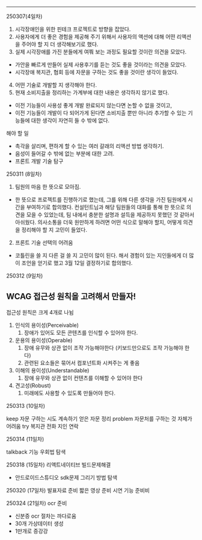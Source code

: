 ---
250307(4일차)

1. 시각장애인을 위한 핀테크 프로젝트로 방향을 잡았다.
2. 사용자에게 더 좋은 경험을 제공해 주기 위해서 사용자의 액션에 대해 어떤 리액션을 주어야 할 지 더 생각해보기로 했다.
3. 실제 시각장애를 가진 분들에게 여쭤 보는 과정도 필요할 것이란 의견을 모았다.
- 가안을 빠르게 만들어 실제 사용후기를 듣는 것도 좋을 것이라는 의견을 모았다.
- 시각장애 복지관, 협회 등에 자문을 구하는 것도 좋을 것이란 생각이 들었다.
4. 어떤 기술로 개발할 지 생각해야 한다.
5. 현재 소비지출을 정리하는 가계부에 대한 내용은 생각하지 않기로 했다.
- 이전 기능들이 사용성 좋게 개발 완료되지 않는다면 논할 수 없을 것이고, 
- 이전 기능들이 개발이 다 되어가게 된다면 소비지출 뿐만 아니라 추가할 수 있는 기능들에 대한 생각이 자연히 들 수 밖에 없다.

해야 할 일
- 촉각을 살리며, 편하게 할 수 있는 여러 갈래의 리액션 방법 생각하기.
- 음성이 들어갈 수 밖에 없는 부분에 대한 고려.
- 프론트 개발 기술 탐구

250311 (8일차)

1. 팀원의 마음 한 뜻으로 모아짐.
- 한 뜻으로 프로젝트를 진행하기로 했는데, 그를 위해 다른 생각을 가진 팀원에게 시간을 부여하기로 합의했다. 컨설턴트님과 해당 팀원들의 대화를 통해 한 뜻으로 의견을 모을 수 있었는데, 팀 내에서 충분한 설명과 설득을 제공하지 못했던 것 같아서 아쉬웠다. 의사소통을 더욱 원만하게 하려면 어떤 식으로 말해야 할지, 어떻게 의견을 정리해야 할 지 고민이 들었다.

2. 프론트 기술 선택의 어려움
- 코틀린을 쓸 지 다른 걸 쓸 지 고민이 많이 된다. 해서 경험이 있는 지인들에게 더 많이 조언을 얻기로 했고 3월 12일 결정하기로 합의했다.


250312  (9일차)

## WCAG 접근성 원칙을 고려해서 만들자!

접근성 원칙은 크게 4개로 나뉨

1. 인식의 용이성(Perceivable)
    1. 장애가 있어도 모든 콘텐츠를 인식할 수 있어야 한다.
2. 운용의 용이성(Operable)
    1. 장애 유무와 상관 없이 조작 가능해야한다 (키보드만으로도 조작 가능해야 한다)
    2. 관련된 요소들은 묶어서 컴포넌트화 시켜주는 게 좋음
3. 이해의 용이성(Understandable)
    1. 장애 유무와 상관 없이 컨텐츠를 이해할 수 있어야 한다
4. 견고성(Robust)
    1. 미래에도 사용할 수 있도록 만들어야 한다.

250313 (10일차)

keep
자문 구하는 시도 계속하기
얻은 자문 정리
problem
자문처를 구하는 것 자체가 어려움
try
복지관 전화
지인 연락


250314 (11일차)

talkback 기능 우회법 탐색

250318 (15일차)
리액트네이티브 빌드문제해결
- 안드로이드스튜디오 sdk문제
그리기 방법 탐색


250320 (17일차)
발표자료 준비
짧은 영상 준비
시연 기능 준비비


250324 (21일차)
ocr 준비 
- 신분증 ocr 절차는 까다로움
- 30개 가상데이터 생성
- 1만개로 증강강

